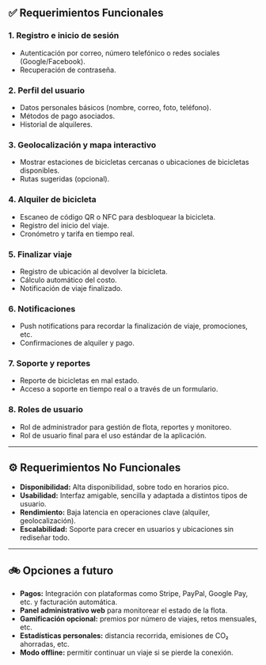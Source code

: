 
## ✅ Requerimientos Funcionales

### 1. Registro e inicio de sesión
- Autenticación por correo, número telefónico o redes sociales (Google/Facebook).
- Recuperación de contraseña.

### 2. Perfil del usuario
- Datos personales básicos (nombre, correo, foto, teléfono).
- Métodos de pago asociados.
- Historial de alquileres.

### 3. Geolocalización y mapa interactivo
- Mostrar estaciones de bicicletas cercanas o ubicaciones de bicicletas disponibles.
- Rutas sugeridas (opcional).

### 4. Alquiler de bicicleta
- Escaneo de código QR o NFC para desbloquear la bicicleta.
- Registro del inicio del viaje.
- Cronómetro y tarifa en tiempo real.

### 5. Finalizar viaje
- Registro de ubicación al devolver la bicicleta.
- Cálculo automático del costo.
- Notificación de viaje finalizado.

### 6. Notificaciones
- Push notifications para recordar la finalización de viaje, promociones, etc.
- Confirmaciones de alquiler y pago.

### 7. Soporte y reportes
- Reporte de bicicletas en mal estado.
- Acceso a soporte en tiempo real o a través de un formulario.

### 8. Roles de usuario
- Rol de administrador para gestión de flota, reportes y monitoreo.
- Rol de usuario final para el uso estándar de la aplicación.

---

## ⚙️ Requerimientos No Funcionales

- **Disponibilidad:** Alta disponibilidad, sobre todo en horarios pico.
- **Usabilidad:** Interfaz amigable, sencilla y adaptada a distintos tipos de usuario.
- **Rendimiento:** Baja latencia en operaciones clave (alquiler, geolocalización).
- **Escalabilidad:** Soporte para crecer en usuarios y ubicaciones sin rediseñar todo.

---

## 🚲 Opciones a futuro

- **Pagos:** Integración con plataformas como Stripe, PayPal, Google Pay, etc. y facturación automática.
- **Panel administrativo web** para monitorear el estado de la flota.
- **Gamificación opcional:** premios por número de viajes, retos mensuales, etc.
- **Estadísticas personales:** distancia recorrida, emisiones de CO₂ ahorradas, etc.
- **Modo offline:** permitir continuar un viaje si se pierde la conexión.
